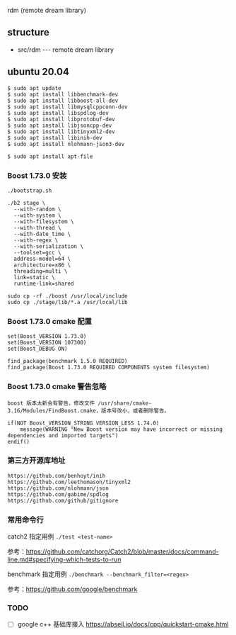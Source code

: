rdm (remote dream library)

## structure

- src/rdm --- remote dream library

## ubuntu 20.04

```shell
$ sudo apt update
$ sudo apt install libbenchmark-dev
$ sudo apt install libboost-all-dev
$ sudo apt install libmysqlcppconn-dev
$ sudo apt install libspdlog-dev
$ sudo apt install libprotobuf-dev
$ sudo apt install libjsoncpp-dev
$ sudo apt install libtinyxml2-dev
$ sudo apt install libinih-dev
$ sudo apt install nlohmann-json3-dev

$ sudo apt install apt-file
```

### Boost 1.73.0 安装

```
./bootstrap.sh

./b2 stage \
  --with-random \
  --with-system \
  --with-filesystem \
  --with-thread \
  --with-date_time \
  --with-regex \
  --with-serialization \
  --toolset=gcc \
  address-model=64 \
  architecture=x86 \
  threading=multi \
  link=static \
  runtime-link=shared 
 
sudo cp -rf ./boost /usr/local/include
sudo cp ./stage/lib/*.a /usr/local/lib
```

### Boost 1.73.0 cmake 配置

```
set(Boost_VERSION 1.73.0)
set(Boost_VERSION 107300)
set(Boost_DEBUG ON)

find_package(benchmark 1.5.0 REQUIRED)
find_package(Boost 1.73.0 REQUIRED COMPONENTS system filesystem)
```

### Boost 1.73.0 cmake 警告忽略

```
boost 版本太新会有警告，修改文件 /usr/share/cmake-3.16/Modules/FindBoost.cmake，版本号改小，或者删除警告。

if(NOT Boost_VERSION_STRING VERSION_LESS 1.74.0)
    message(WARNING "New Boost version may have incorrect or missing dependencies and imported targets")
endif()
```

### 第三方开源库地址

```
https://github.com/benhoyt/inih
https://github.com/leethomason/tinyxml2
https://github.com/nlohmann/json
https://github.com/gabime/spdlog
https://github.com/github/gitignore
```

### 常用命令行

catch2 指定用例 `./test <test-name>`

参考：https://github.com/catchorg/Catch2/blob/master/docs/command-line.md#specifying-which-tests-to-run

benchmark 指定用例 `./benchmark --benchmark_filter=<regex>`

参考：https://github.com/google/benchmark

### TODO

- [ ] google c++ 基础库接入 https://abseil.io/docs/cpp/quickstart-cmake.html